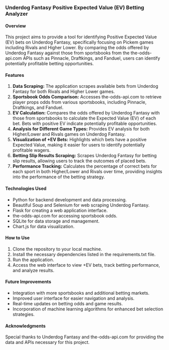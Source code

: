 ### Underdog Fantasy Positive Expected Value (EV) Betting Analyzer

#### Overview
This project aims to provide a tool for identifying Positive Expected Value (EV) bets on Underdog Fantasy, specifically focusing on Pickem games including Rivals and Higher Lower. By comparing the odds offered by Underdog Fantasy against those from sportsbooks from the the-odds-api.com APIs such as Pinnacle, Draftkings, and Fanduel, users can identify potentially profitable betting opportunities.

#### Features
1. **Data Scraping:** The application scrapes available bets from Underdog Fantasy for both Rivals and Higher Lower games.
2. **Sportsbook Odds Comparison:** Accesses the-odds-api.com to retrieve player props odds from various sportsbooks, including Pinnacle, Draftkings, and Fanduel.
3. **EV Calculation:** Compares the odds offered by Underdog Fantasy with those from sportsbooks to calculate the Expected Value (EV) of each bet. Bets with positive EV indicate potentially profitable opportunities.
4. **Analysis for Different Game Types:** Provides EV analysis for both Higher/Lower and Rivals games on Underdog Fantasy.
5. **Visualization of +EV Bets:** Highlights which bets have a positive Expected Value, making it easier for users to identify potentially profitable wagers.
6. **Betting Slip Results Scraping:** Scrapes Underdog Fantasy for betting slip results, allowing users to track the outcomes of placed bets.
7. **Performance Tracking:** Calculates the percentage of correct bets for each sport in both Higher/Lower and Rivals over time, providing insights into the performance of the betting strategy.

#### Technologies Used
- Python for backend development and data processing.
- Beautiful Soup and Selenium for web scraping Underdog Fantasy.
- Flask for creating a web application interface.
- the-odds-api.com for accessing sportsbook odds.
- SQLite for data storage and management.
- Chart.js for data visualization.

#### How to Use
1. Clone the repository to your local machine.
2. Install the necessary dependencies listed in the requirements.txt file.
3. Run the application.
4. Access the web interface to view +EV bets, track betting performance, and analyze results.

#### Future Improvements
- Integration with more sportsbooks and additional betting markets.
- Improved user interface for easier navigation and analysis.
- Real-time updates on betting odds and game results.
- Incorporation of machine learning algorithms for enhanced bet selection strategies.

#### Acknowledgments
Special thanks to Underdog Fantasy and the-odds-api.com for providing the data and APIs necessary for this project.
